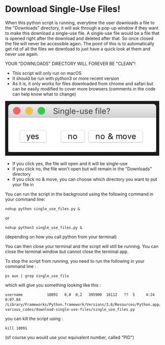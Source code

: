 # Download Single-Use Files!

When this python script is running, everytime the user downloads a file to the "Downloads" directory, it will ask through a pop-up window if they want to make this download a single-use file. A single-use file would be a file that is opened right after the download and deleted after that. So once closed the file will never be accessible again. The point of this is to automatically get rid of all the files we download to just have a quick look at them and never use again.

YOUR "DOWNLOADS" DIRECTORY WILL FOREVER BE "CLEAN"!

 - This script will only run on macOS
 - It should be run with python3 or more recent version
 - As it is, it only works for files downloaded from chrome and safari but can be easily modified to cover more browsers (comments in the code can help know what to change)


![pop-up window that will appear when a file is downloaded](img/popup.png)

- If you click yes, the file will open and it will be single-use
- If you click no, the file won't open but will remain in the "Downloads" directory
- If you click no & move, you can choose which directory you want to put your file in

You can run the script in the background using the following command in your command line: <br/>
```
nohup python single_use_files.py &
```
or <br/>
```
nohup python3 single_use_files.py &
```
(depending on how you call python from your terminal)

You can then close your terminal and the script will still be running. You can close the terminal window but cannot close the terminal app. 

To stop the script from running, you need to run the following in your command line : <br/>
```
ps aux | grep single_use_file
```

which will give you something looking like this : <br/>
```
username           18091   0,0  0,2   395900  16112   ??  S     4:24     0:07.84 /Library/Frameworks/Python.framework/Versions/3.6/Resources/Python.app/Contents/MacOS/Python various_codes/download-single-use-files/single_use_files.py
```

you can kill the script using :
```
kill 18091
```
(of course you would use your equivalent number, called "PID")
